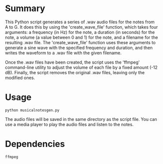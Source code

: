 # Summary

This Python script generates a series of .wav audio files for the notes from A to G. It does this by using the 'create_wave_file' function, which takes four arguments: a frequency (in Hz) for the note, a duration (in seconds) for the note, a volume (a value between 0 and 1) for the note, and a filename for the resulting .wav file. The 'create_wave_file' function uses these arguments to generate a sine wave with the specified frequency and duration, and then writes the waveform to a .wav file with the given filename.

Once the .wav files have been created, the script uses the 'ffmpeg' command-line utility to adjust the volume of each file by a fixed amount (-12 dB). Finally, the script removes the original .wav files, leaving only the modified ones.

# Usage

    python musicalnotesgen.py


The audio files will be saved in the same directory as the script file. You can use a media player to play the audio files and listen to the notes.

# Dependencies

    ffmpeg
